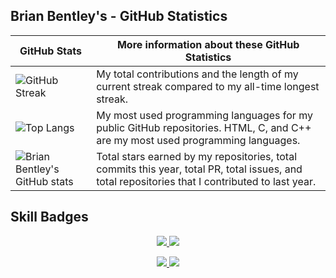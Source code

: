 ## Brian Bentley's - GitHub Statistics
<!-- TABLE -->
| GitHub Stats | More information about these GitHub Statistics |
|---|---|
| ![GitHub Streak](https://github-readme-streak-stats.herokuapp.com/?user=bdbentley&count_private=true&show_icons=true&custom_title=Github&theme=tokyonight&bg_color=0,000000,130F40&layout=compact&border_radius=8) | My total contributions and the length of my current streak compared to my all-time longest streak.  |
| ![Top Langs](https://github-readme-stats.vercel.app/api/top-langs/?username=bdbentley&count_private=true&theme=tokyonight&bg_color=0,000000,130F40&layout=compact&border_radius=8&langs_count=20&hide=swift) | My most used programming languages for my public GitHub repositories. HTML, C, and C++ are my most used programming languages. |
| ![Brian Bentley's GitHub stats](https://github-readme-stats.vercel.app/api?username=bdbentley&show_icons=true&count_private=true&theme=tokyonight&bg_color=0,000000,130F40&layout=compact&border_radius=10) | Total stars earned by my repositories, total commits this year, total PR, total issues, and total repositories that I contributed to last year. |

## Skill Badges

<!-- skills -->
<p align="center">
  <a href="https://skillicons.dev">
    <img src="https://skillicons.dev/icons?i=bash,linux,cpp,js,git,vim,eclipse,idea,c,cpp,html,js" />
    <img src="https://skillicons.dev/icons?i=py,qt,vscode,visualstudio,matlab,mysql,css" />
  </a>
</p>

<!-- contributors -->
<p align="center">
  <a href="https://skillicons.dev">
    <img src="https://img.shields.io/badge/all_contributors-32-orange.svg?style=flat-square" />
    <img src="https://komarev.com/ghpvc/?username=bdbentley" />
  </a>
</p>

